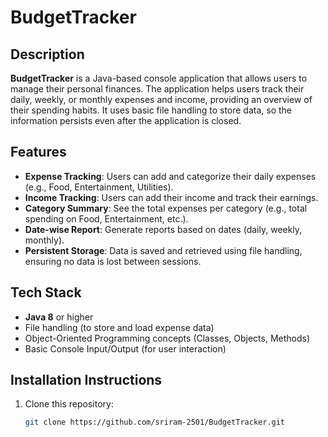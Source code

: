 # BudgetTracker

## Description
**BudgetTracker** is a Java-based console application that allows users to manage their personal finances. The application helps users track their daily, weekly, or monthly expenses and income, providing an overview of their spending habits. It uses basic file handling to store data, so the information persists even after the application is closed.

## Features
- **Expense Tracking**: Users can add and categorize their daily expenses (e.g., Food, Entertainment, Utilities).
- **Income Tracking**: Users can add their income and track their earnings.
- **Category Summary**: See the total expenses per category (e.g., total spending on Food, Entertainment, etc.).
- **Date-wise Report**: Generate reports based on dates (daily, weekly, monthly).
- **Persistent Storage**: Data is saved and retrieved using file handling, ensuring no data is lost between sessions.

## Tech Stack
- **Java 8** or higher
- File handling (to store and load expense data)
- Object-Oriented Programming concepts (Classes, Objects, Methods)
- Basic Console Input/Output (for user interaction)

## Installation Instructions
1. Clone this repository:
   ```bash
   git clone https://github.com/sriram-2501/BudgetTracker.git
